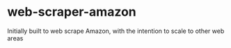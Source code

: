 # web-scraper-amazon
Initially built to web scrape Amazon, with the intention to scale to other web areas
